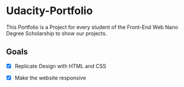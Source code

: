 # Udacity-Portfolio
This Portfolio is a Project for every student of the Front-End Web Nano Degree Scholarship to show our projects.

## Goals

  - [x] Replicate Design with HTML and CSS
  - [x] Make the website responsive
  
